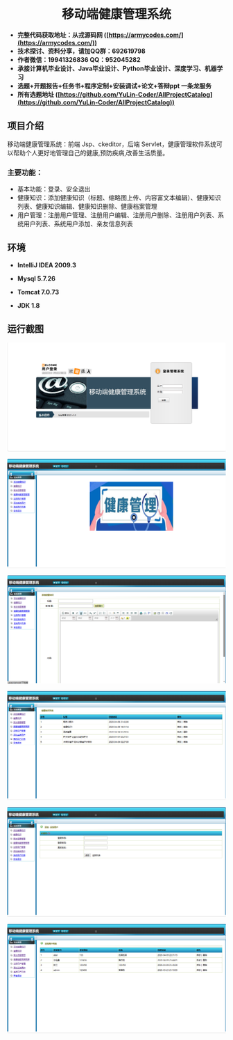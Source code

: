 <p><h1 align="center">移动端健康管理系统</h1></p>

- <b>完整代码获取地址：从戎源码网 ([https://armycodes.com/](https://armycodes.com/))</b>
- <b>技术探讨、资料分享，请加QQ群：692619798</b> 
- <b>作者微信：19941326836  QQ：952045282</b> 
- <b>承接计算机毕业设计、Java毕业设计、Python毕业设计、深度学习、机器学习</b>
- <b>选题+开题报告+任务书+程序定制+安装调试+论文+答辩ppt 一条龙服务</b>
- <b>所有选题地址 ([https://github.com/YuLin-Coder/AllProjectCatalog](https://github.com/YuLin-Coder/AllProjectCatalog)) </b>

## 项目介绍

移动端健康管理系统：前端 Jsp、ckeditor，后端 Servlet，健康管理软件系统可以帮助个人更好地管理自己的健康,预防疾病,改善生活质量。

### 主要功能：

- 基本功能：登录、安全退出
- 健康知识：添加健康知识（标题、缩略图上传、内容富文本编辑）、健康知识列表、健康知识编辑、健康知识删除、健康档案管理
- 用户管理：注册用户管理、注册用户编辑、注册用户删除、注册用户列表、系统用户列表、系统用户添加、亲友信息列表

## 环境

- <b>IntelliJ IDEA 2009.3</b>

- <b>Mysql 5.7.26</b>

- <b>Tomcat 7.0.73</b>

- <b>JDK 1.8</b>


## 运行截图
![](screenshot/1.png)

![](screenshot/2.png)

![](screenshot/3.png)

![](screenshot/4.png)

![](screenshot/5.png)

![](screenshot/6.png)



